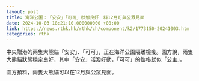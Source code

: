```yaml
---
layout: post
title: 海洋公園︰「安安」「可可」狀態良好　料12月可與公眾見面
date: 2024-10-03 18:21:10.000000000 +08:00
link: https://news.rthk.hk/rthk/ch/component/k2/1773150-20241003.htm
categories: rthk
---
```


中央贈港的兩隻大熊貓「安安」、「可可」，正在海洋公園隔離檢疫。園方說，兩隻大熊貓狀態穩定良好，其中「安安」活潑好動，「可可」的性格就似「公主」。

園方預料，兩隻大熊貓可以在12月與公眾見面。
